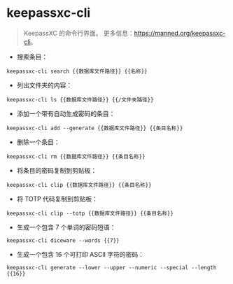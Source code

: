 # keepassxc-cli

> KeepassXC 的命令行界面。
> 更多信息：<https://manned.org/keepassxc-cli>。

- 搜索条目：

`keepassxc-cli search {{数据库文件路径}} {{名称}}`

- 列出文件夹的内容：

`keepassxc-cli ls {{数据库文件路径}} {{/文件夹路径}}`

- 添加一个带有自动生成密码的条目：

`keepassxc-cli add --generate {{数据库文件路径}} {{条目名称}}`

- 删除一个条目：

`keepassxc-cli rm {{数据库文件路径}} {{条目名称}}`

- 将条目的密码复制到剪贴板：

`keepassxc-cli clip {{数据库文件路径}} {{条目名称}}`

- 将 TOTP 代码复制到剪贴板：

`keepassxc-cli clip --totp {{数据库文件路径}} {{条目名称}}`

- 生成一个包含 7 个单词的密码短语：

`keepassxc-cli diceware --words {{7}}`

- 生成一个包含 16 个可打印 ASCII 字符的密码：

`keepassxc-cli generate --lower --upper --numeric --special --length {{16}}`